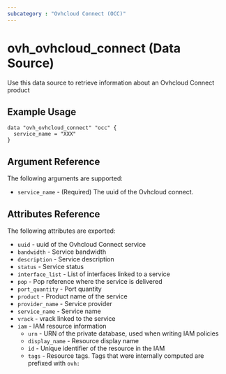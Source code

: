 ```yaml
---
subcategory : "Ovhcloud Connect (OCC)"
---
```


# ovh_ovhcloud_connect (Data Source)

Use this data source to retrieve information about an Ovhcloud Connect product

## Example Usage

```hcl
data "ovh_ovhcloud_connect" "occ" {
  service_name = "XXX"
}
```

## Argument Reference

The following arguments are supported:

- `service_name` - (Required) The uuid of the Ovhcloud connect.

## Attributes Reference

The following attributes are exported:

- `uuid` - uuid of the Ovhcloud Connect service
- `bandwidth` - Service bandwidth
- `description` - Service description
- `status` - Service status
- `interface_list` - List of interfaces linked to a service
- `pop` - Pop reference where the service is delivered
- `port_quantity` - Port quantity
- `product` - Product name of the service
- `provider_name` - Service provider
- `service_name` - Service name
- `vrack` - vrack linked to the service
- `iam` - IAM resource information
  - `urn` - URN of the private database, used when writing IAM policies
  - `display_name` - Resource display name
  - `id` - Unique identifier of the resource in the IAM
  - `tags` - Resource tags. Tags that were internally computed are prefixed with `ovh:`
